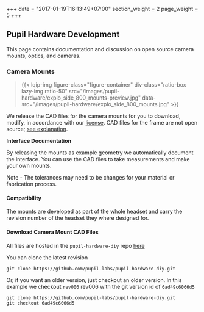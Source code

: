 +++
date = "2017-01-19T16:13:49+07:00"
section_weight = 2
page_weight = 5
+++

## Pupil Hardware Development

This page contains documentation and discussion on open source camera mounts, optics, and cameras. 

### Camera Mounts

> {{< lqip-img figure-class="figure-container" div-class="ratio-box lazy-img ratio-50" src="/images/pupil-hardware/explo_side_800_mounts-preview.jpg" data-src="/images/pupil-hardware/explo_side_800_mounts.jpg" >}}

We release the CAD files for the camera mounts for you to download, modify, in accordance with our [license](#license).  CAD files for the frame are not open source; [see explanation](#hardware). 

**Interface Documentation**

By releasing the mounts as example geometry we automatically document the interface. You can use the CAD files to take measurements and make your own mounts. 

<aside class="notice">
Note - The tolerances may need to be changes for your material or fabrication process.
</aside>

#### Compatibility
The mounts are developed as part of the whole headset and carry the revision number of the headset they where designed for.

#### Download Camera Mount CAD Files
All files are hosted in the `pupil-hardware-diy` repo [here](https://github.com/pupil-labs/pupil-hardware-diy)

You can clone the latest revision

```
git clone https://github.com/pupil-labs/pupil-hardware-diy.git
```

Or, if you want an older version, just checkout an older version.  In this example we checkout `rev006` rev006 with the git version id of `6ad49c6066d5`

```
git clone https://github.com/pupil-labs/pupil-hardware-diy.git 
git checkout 6ad49c6066d5
```  